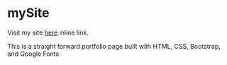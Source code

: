 # mySite

Visit my site [here](http://patrickae.github.io) inline link.

This is a straight forward portfolio page built with HTML, CSS, Bootstrap, and Google Fonts